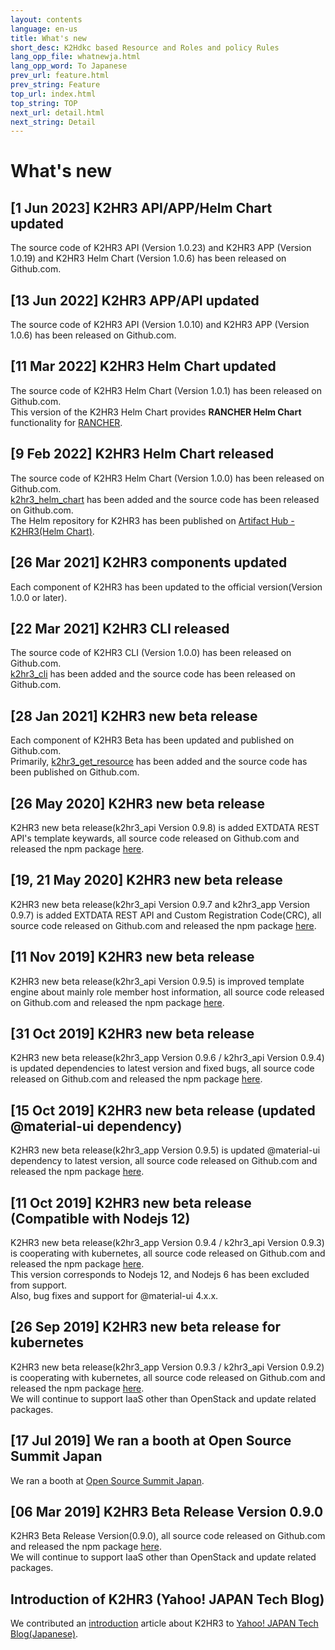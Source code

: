 ```yaml
---
layout: contents
language: en-us
title: What's new
short_desc: K2Hdkc based Resource and Roles and policy Rules
lang_opp_file: whatnewja.html
lang_opp_word: To Japanese
prev_url: feature.html
prev_string: Feature
top_url: index.html
top_string: TOP
next_url: detail.html
next_string: Detail
---
```


# What's new

## [1 Jun 2023] K2HR3 API/APP/Helm Chart updated
The source code of K2HR3 API (Version 1.0.23) and K2HR3 APP (Version 1.0.19) and K2HR3 Helm Chart (Version 1.0.6) has been released on Github.com.  

## [13 Jun 2022] K2HR3 APP/API updated
The source code of K2HR3 API (Version 1.0.10) and K2HR3 APP (Version 1.0.6) has been released on Github.com.  

## [11 Mar 2022] K2HR3 Helm Chart updated
The source code of K2HR3 Helm Chart (Version 1.0.1) has been released on Github.com.  
This version of the K2HR3 Helm Chart provides **RANCHER Helm Chart** functionality for [RANCHER](https://rancher.com/).  

## [9 Feb 2022] K2HR3 Helm Chart released
The source code of K2HR3 Helm Chart (Version 1.0.0) has been released on Github.com.  
[k2hr3_helm_chart](https://github.com/yahoojapan/k2hr3_helm_chart) has been added and the source code has been released on Github.com.  
The Helm repository for K2HR3 has been published on [Artifact Hub - K2HR3(Helm Chart)](https://artifacthub.io/packages/helm/k2hr3/k2hr3).  

## [26 Mar 2021] K2HR3 components updated
Each component of K2HR3 has been updated to the official version(Version 1.0.0 or later).

## [22 Mar 2021] K2HR3 CLI released
The source code of K2HR3 CLI (Version 1.0.0) has been released on Github.com.  
[k2hr3_cli](https://github.com/yahoojapan/k2hr3_cli) has been added and the source code has been released on Github.com.

## [28 Jan 2021] K2HR3 new beta release
Each component of K2HR3 Beta has been updated and published on Github.com.  
Primarily, [k2hr3_get_resource](https://github.com/yahoojapan/k2hr3_get_resource) has been added and the source code has been published on Github.com.

## [26 May 2020] K2HR3 new beta release
K2HR3 new beta release(k2hr3_api Version 0.9.8) is added EXTDATA REST API's template keywards, all source code released on Github.com and released the npm package [here](https://www.npmjs.com/org/antpickax).  

## [19, 21 May 2020] K2HR3 new beta release
K2HR3 new beta release(k2hr3_api Version 0.9.7 and k2hr3_app Version 0.9.7) is added EXTDATA REST API and Custom Registration Code(CRC), all source code released on Github.com and released the npm package [here](https://www.npmjs.com/org/antpickax).  

## [11 Nov 2019] K2HR3 new beta release
K2HR3 new beta release(k2hr3_api Version 0.9.5) is improved template engine about mainly role member host information, all source code released on Github.com and released the npm package [here](https://www.npmjs.com/org/antpickax).  

## [31 Oct 2019] K2HR3 new beta release
K2HR3 new beta release(k2hr3_app Version 0.9.6 / k2hr3_api Version 0.9.4) is updated dependencies to latest version and fixed bugs, all source code released on Github.com and released the npm package [here](https://www.npmjs.com/org/antpickax).  

## [15 Oct 2019] K2HR3 new beta release (updated @material-ui dependency)
K2HR3 new beta release(k2hr3_app Version 0.9.5) is updated @material-ui dependency to latest version, all source code released on Github.com and released the npm package [here](https://www.npmjs.com/org/antpickax).  

## [11 Oct 2019] K2HR3 new beta release (Compatible with Nodejs 12)
K2HR3 new beta release(k2hr3_app Version 0.9.4 / k2hr3_api Version 0.9.3) is cooperating with kubernetes, all source code released on Github.com and released the npm package [here](https://www.npmjs.com/org/antpickax).  
This version corresponds to Nodejs 12, and Nodejs 6 has been excluded from support.  
Also, bug fixes and support for @material-ui 4.x.x.

## [26 Sep 2019] K2HR3 new beta release for kubernetes
K2HR3 new beta release(k2hr3_app Version 0.9.3 / k2hr3_api Version 0.9.2) is cooperating with kubernetes, all source code released on Github.com and released the npm package [here](https://www.npmjs.com/org/antpickax).  
We will continue to support IaaS other than OpenStack and update related packages.

## [17 Jul 2019] We ran a booth at Open Source Summit Japan
We ran a booth at [Open Source Summit Japan](https://events.linuxfoundation.jp/events/open-source-summit-japan-2019/).

## [06 Mar 2019] K2HR3 Beta Release Version 0.9.0
K2HR3 Beta Release Version(0.9.0), all source code released on Github.com and released the npm package [here](https://www.npmjs.com/org/antpickax).  
We will continue to support IaaS other than OpenStack and update related packages.

## Introduction of K2HR3 (Yahoo! JAPAN Tech Blog)
We contributed an [introduction](introduce.html) article about K2HR3 to [Yahoo! JAPAN Tech Blog(Japanese)](https://techblog.yahoo.co.jp/cloud/k2hr3_intro/).
